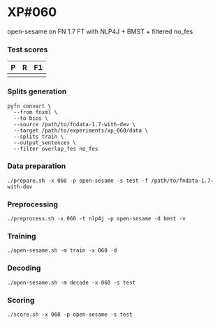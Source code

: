 # XP\#060

open-sesame on FN 1.7 FT with NLP4J + BMST + filtered no_fes

### Test scores
| P | R | F1 |
| --- | --- | --- |
|  |  | |


### Splits generation
```
pyfn convert \
  --from fnxml \
  --to bios \
  --source /path/to/fndata-1.7-with-dev \
  --target /path/to/experiments/xp_060/data \
  --splits train \
  --output_sentences \
  --filter overlap_fes no_fes
```

### Data preparation
```
./prepare.sh -x 060 -p open-sesame -s test -f /path/to/fndata-1.7-with-dev
```

### Preprocessing
```
./preprocess.sh -x 060 -t nlp4j -p open-sesame -d bmst -v
```

### Training
```
./open-sesame.sh -m train -x 060 -d
```

### Decoding
```
./open-sesame.sh -m decode -x 060 -s test
```

### Scoring
```
./score.sh -x 060 -p open-sesame -s test
```
